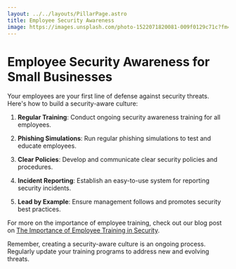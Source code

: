 ```yaml
---
layout: ../../layouts/PillarPage.astro
title: Employee Security Awareness
image: https://images.unsplash.com/photo-1522071820081-009f0129c71c?fm=jpg&q=60&w=3000&ixlib=rb-4.0.3&ixid=M3wxMjA3fDB8MHxzZWFyY2h8MTh8fHNtYWxsJTIwYnVzaW5lc3MlMjB3b2tyaW5nfGVufDB8fDB8fHww
---
```


# Employee Security Awareness for Small Businesses

Your employees are your first line of defense against security threats. Here's how to build a security-aware culture:

1. **Regular Training**: Conduct ongoing security awareness training for all employees.

2. **Phishing Simulations**: Run regular phishing simulations to test and educate employees.

3. **Clear Policies**: Develop and communicate clear security policies and procedures.

4. **Incident Reporting**: Establish an easy-to-use system for reporting security incidents.

5. **Lead by Example**: Ensure management follows and promotes security best practices.

For more on the importance of employee training, check out our blog post on [The Importance of Employee Training in Security](/blog/importance-of-employee-training).

Remember, creating a security-aware culture is an ongoing process. Regularly update your training programs to address new and evolving threats.